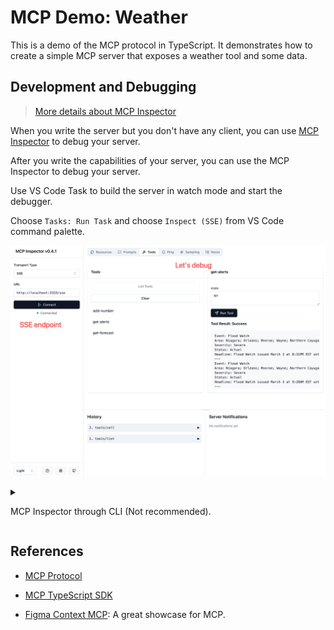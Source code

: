 # MCP Demo: Weather

This is a demo of the MCP protocol in TypeScript. It demonstrates how to create a simple MCP server that exposes a weather tool and some data.

## Development and Debugging

> [More details about MCP Inspector](https://modelcontextprotocol.io/docs/tools/inspector)

When you write the server but you don't have any client, you can use [MCP Inspector](https://github.com/modelcontextprotocol/inspector) to debug your server.

After you write the capabilities of your server, you can use the MCP Inspector to debug your server.

Use VS Code Task to build the server in watch mode and start the debugger.

Choose `Tasks: Run Task` and choose `Inspect (SSE)` from VS Code command palette.

![](./docs/sse.png)

<details>
<summary>

MCP Inspector through CLI (Not recommended).

</summary>

The `tsx` would not generate a `dist` folder, so you might need to start the task each time when you make changes.

Choose `Tasks: Run Task` and choose `Inspect (CLI)` from VS Code command palette.

![](./docs/cli.png)

</details>


## References

- [MCP Protocol](https://modelcontextprotocol.io/introduction)

- [MCP TypeScript SDK](https://github.com/modelcontextprotocol/typescript-sdk)

- [Figma Context MCP](https://github.com/GLips/Figma-Context-MCP): A great showcase for MCP.
